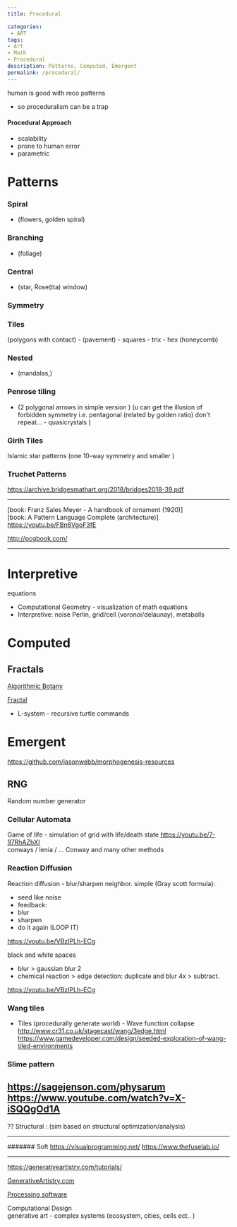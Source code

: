 ```yaml
---
title: Procedural

categories:
 - ART
tags:
- Art
- Math
- Procedural
description: Patterns, Computed, Emergent
permalink: /procedural/
---
```



human is good with reco patterns
- so proceduralism can be a trap 



#### Procedural Approach
- scalability
- prone to human error
- parametric



# Patterns



### Spiral
- (flowers, golden spiral)

### Branching
- (foliage)

### Central
- (star,  Rose(tta) window)

### Symmetry

### Tiles
 (polygons with contact) -  (pavement)
    - squares
    - trix
    - hex (honeycomb)

### Nested
- (mandalas,)

### Penrose tiling
 - (2 polygonal arrows in simple version ) (u can get the illusion of forbidden symmetry i.e. pentagonal (related by golden ratio) don't repeat... - quasicrystals )

###  Girih Tiles
Islamic star patterns (one 10-way symmetry and smaller )

### Truchet Patterns
https://archive.bridgesmathart.org/2018/bridges2018-39.pdf

-----------

[book: Franz Sales Meyer - A handbook of ornament (1920)]  
[book: A Pattern Language Complete (architecture)]
https://youtu.be/FBn6VgoF3fE  

http://pcgbook.com/


---


# Interpretive

equations
- Computational Geometry - visualization of math equations
- Interpretive: noise Perlin, grid/cell (voronoi/delaunay), metaballs


# Computed

## Fractals

[Algorithmic Botany](http://algorithmicbotany.org/papers/)

[Fractal](/fractals/)


- L-system - recursive turtle commands



# Emergent

https://github.com/jasonwebb/morphogenesis-resources

##  RNG
Random number generator




### Cellular Automata
Game of life - simulation of grid with life/death state
https://youtu.be/7-97RhAZhXI   
conways / lenia /
...
Conway and many other methods

### Reaction Diffusion
Reaction diffusion - blur/sharpen neighbor.
simple (Gray scott formula):
- seed like noise
- feedback:
- blur
- sharpen
- do it again (LOOP IT)

https://youtu.be/VBzIPLh-ECg


black and white spaces
- blur > gaussian blur 2
- chemical reaction > edge detection:  duplicate and blur 4x > subtract.

https://youtu.be/VBzIPLh-ECg

### Wang tiles
- Tiles (procedurally generate world) - Wave function collapse
http://www.cr31.co.uk/stagecast/wang/3edge.html   
https://www.gamedeveloper.com/design/seeded-exploration-of-wang-tiled-environments   

### Slime pattern
https://sagejenson.com/physarum
https://www.youtube.com/watch?v=X-iSQQgOd1A
---


?? Structural : (sim based on structural optimization/analysis)

------      

####### Soft
https://visualprogramming.net/
https://www.thefuselab.io/


----



https://generativeartistry.com/tutorials/

[GenerativeArtistry.com](https://generativeartistry.com/tutorials/)


[Processing software](https://bleuje.github.io/tutorials/)

Computational Design    
generative art -  complex systems (ecosystem, cities, cells ect.. )  
